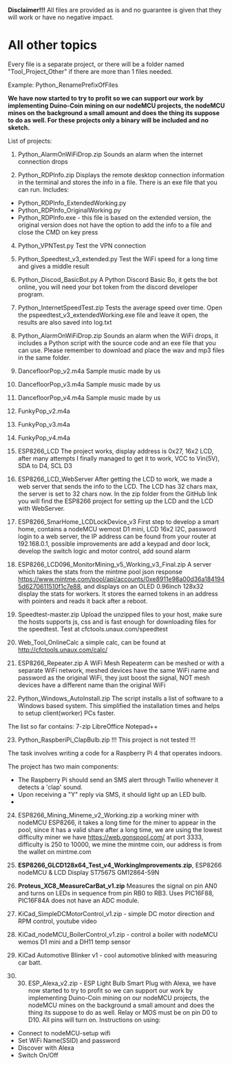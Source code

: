 **Disclaimer!!!** All files are provided as is and no guarantee is given that they will work or have no negative impact.

# All other topics
Every file is a separate project, or there will be a folder named "Tool_Project_Other" if there are more than 1 files needed.

Example:
Python_RenamePrefixOfFiles

**We have now started to try to profit so we can support our work by implementing Duino-Coin mining on our nodeMCU projects, the nodeMCU mines on the background a small amount and does the thing its suppose to do as well. For these projects only a binary will be included and no sketch.**

List of projects:
1. Python_AlarmOnWiFiDrop.zip
Sounds an alarm when the internet connection drops

2. Python_RDPInfo.zip
Displays the remote desktop connection information in the terminal and stores the info in a file. There is an exe file that you can run.
Includes:
- Python_RDPInfo_ExtendedWorking.py
- Python_RDPInfo_OriginalWorking.py
- Python_RDPInfo.exe - this file is based on the extended version, the original version does not have the option to add the info to a file and close the CMD on key press

4. Python_VPNTest.py
Test the VPN connection

5. Python_Speedtest_v3_extended.py
Test the WiFi speed for a long time and gives a middle result

6. Python_Discod_BasicBot.py
A Python Discord Basic Bo, it gets the bot online, you will need your bot token from the discord developer program.

7. Python_InternetSpeedTest.zip
Tests the average speed over time. Open the pspeedtest_v3_extendedWorking.exe file and leave it open, the results are also saved into log.txt

8. Python_AlarmOnWiFiDrop.zip
Sounds an alarm when the WiFi drops, it includes a Python script with the source code and an exe file that you can use. Please remember to download and place the wav and mp3 files in the same folder.

9. DancefloorPop_v2.m4a
Sample music made by us

10. DancefloorPop_v3.m4a
Sample music made by us

11. DancefloorPop_v4.m4a
Sample music made by us

12. FunkyPop_v2.m4a

13. FunkyPop_v3.m4a

14. FunkyPop_v4.m4a
    
15. ESP8266_LCD
The project works, display address is 0x27, 16x2 LCD, after many attempts I finally managed to get it to work, VCC to Vin(5V), SDA to D4, SCL D3

16. ESP8266_LCD_WebServer After getting the LCD to work, we made a web server that sends the info to the LCD. The LCD has 32 chars max, the server is set to 32 chars now. In the zip folder from the GitHub link you will find the ESP8266 project for setting up the LCD and the LCD with WebServer.

17. ESP8266_SmarHome_LCDLockDevice_v3 First step to develop a smart home, contains a nodeMCU wemost D1 mini, LCD 16x2 I2C, password login to a web server, the IP address can be found from your router at 192.168.0.1, possible improvements are add a keypad and door lock, develop the switch logic and motor  control, add sound alarm

18. ESP8266_LCD096_MonitorMining_v5_Working_v3_Final.zip A server which takes the stats from the mintme pool json response https://www.mintme.com/pool/api/accounts/0xe8911e98a00d36a1841945d6270611510f1c7e88, and displays on an OLED 0.96inch 128x32 display the stats for workers. It stores the earned tokens in an address with pointers and reads it back after a reboot.

19. Speedtest-master.zip Upload the unzipped files to your host, make sure the hosts supports js, css and is fast enough for downloading files for the speedtest. Test at cfctools.unaux.com/speedtest

20. Web_Tool_OnlineCalc a simple calc, can be found at http://cfctools.unaux.com/calc/

21. ESP8266_Repeater.zip A WiFi Mesh Repeaterm can be meshed or with a separate WiFi network, meshed devices have the same WiFi name and password as the original WiFi, they just boost the signal, NOT mesh devices have a different name than the original WiFi

22. Python_Windows_AutoInstall.zip The script installs a list of software to a Windows based system. This simplified the installation times and helps to setup client(worker) PCs faster.

The list so far contains:
7-zip
LibreOffice
Notepad++

23. Python_RaspberiPi_ClapBulb.zip
!!! This project is not tested !!!

The task involves writing a code for a Raspberry Pi 4 that operates indoors.

The project has two main components:
- The Raspberry Pi should send an SMS alert through Twilio whenever it detects a 'clap' sound.
- Upon receiving a "Y" reply via SMS, it should light up an LED bulb.
- 
24. ESP8266_Mining_Mineme_v2_Working.zip a working miner with nodeMCU ESP8266, it takes a long time for the miner to appear in the pool, since it has a valid share after a long time, we are using the lowest difficulty miner we have https://web.gonspool.com/ at port 3333, difficulty is 250 to 10000, we mine the mintme coin, our address is from the wallet on mintme.com

25. **ESP8266_GLCD128x64_Test_v4_WorkingImprovements**.**zip**, ESP8266 nodeMCU & LCD Display ST7567S GM12864-59N
26. **Proteus_XC8_MeasureCarBat_v1.zip** Measures the signal on pin AN0 and turns on LEDs in sequence from pin RB0 to RB3. Uses PIC16F88, PIC16F84A does not have an ADC module.
27. KiCad_SimpleDCMotorControl_v1.zip - simple DC motor direction and RPM control, youtube video
28. KiCad_nodeMCU_BoilerControl_v1.zip - control a boiler with nodeMCU wemos D1 mini and a DH11 temp sensor
29. KiCad Automotive Blinker v1 - cool automotive blinked with measuring car batt.
30. 30. ESP_Alexa_v2.zip - ESP Light Bulb Smart Plug with Alexa, we have now started to try to profit so we can support our work by implementing Duino-Coin mining on our nodeMCU projects, the nodeMCU mines on the background a small amount and does the thing its suppose to do as well. Relay or MOS must be on pin D0 to D10. All pins will turn on.
Instructions on using:
- Connect to nodeMCU-setup wifi
- Set WiFi Name(SSID) and password
- Discover with Alexa
- Switch On/Off
